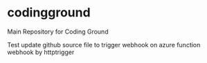 # codingground
Main Repository for Coding Ground

Test update github source file to trigger webhook on azure function webhook by httptrigger
